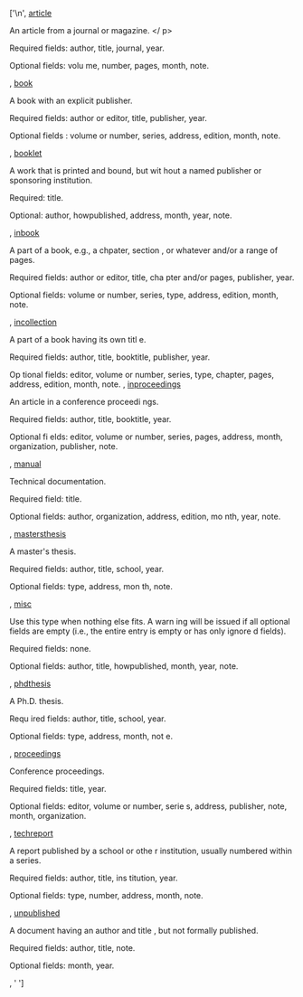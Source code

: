 ['\n', <tr><td><a name="article"></a>
<a href="#TOP" title="up">article</a></td><td> <p class="def">An article from a journal or magazine. </
p><p class="req">Required fields: author, title, journal, year.</p><p class="opt">Optional fields: volu
me, number, pages, month, note.</p>
</td></tr>, <tr><td><a name="book"></a>
<a href="#TOP" title="up">book</a></td><td> <p class="def">A book with an explicit publisher. </p><p cl
ass="req">Required fields: author or editor, title, publisher, year. </p><p class="opt">Optional fields
: volume or number, series, address, edition, month, note.</p>
</td></tr>, <tr><td><a name="booklet"></a>
<a href="#TOP" title="up">booklet</a></td><td> <p class="def">A work that is printed and bound, but wit
hout a named publisher or sponsoring institution. </p><p class="req">Required: title. </p><p class="opt
">Optional: author, howpublished, address, month, year, note.</p>
</td></tr>, <tr><td><a name="inbook"></a>
<a href="#TOP" title="up">inbook</a></td><td> <p class="def">A part of a book, e.g., a chpater, section
, or whatever and/or a range of pages. </p><p class="req">Required fields: author or editor, title, cha
pter and/or pages, publisher, year. </p><p class="opt">Optional fields: volume or number, series, type,
 address, edition, month, note.</p>
</td></tr>, <tr><td><a name="incollection"></a>
<a href="#TOP" title="up">incollection</a></td><td> <p class="def">A part of a book having its own titl
e. </p><p class="req">Required fields: author, title, booktitle, publisher, year. </p><p class="opt">Op
tional fields: editor, volume or number, series, type, chapter, pages, address, edition, month, note.</
p>
</td></tr>, <tr><td><a name="inproceedings"></a>
<a href="#TOP" title="up">inproceedings</a></td><td> <p class="def">An article in a conference proceedi
ngs. </p><p class="req">Required fields: author, title, booktitle, year. </p><p class="opt">Optional fi
elds: editor, volume or number, series, pages, address, month, organization, publisher, note.</p>
</td></tr>, <tr><td><a name="manual"></a>
<a href="#TOP" title="up">manual</a></td><td> <p class="def">Technical documentation. </p><p class="req
">Required field: title. </p><p class="opt">Optional fields: author, organization, address, edition, mo
nth, year, note.</p>
</td></tr>, <tr><td><a name="mastersthesis"></a>
<a href="#TOP" title="up">mastersthesis</a></td><td> <p class="def">A master's thesis. </p><p class="re
q">Required fields: author, title, school, year. </p><p class="opt">Optional fields: type, address, mon
th, note.</p>
</td></tr>, <tr><td><a name="misc"></a>
<a href="#TOP" title="up">misc</a></td><td> <p class="def">Use this type when nothing else fits. A warn
ing will be issued if all optional fields are empty (i.e., the entire entry is empty or has only ignore
d fields). </p><p class="req">Required fields: none. </p><p class="opt">Optional fields: author, title,
 howpublished, month, year, note.</p>
</td></tr>, <tr><td><a name="phdthesis"></a>
<a href="#TOP" title="up">phdthesis</a></td><td> <p class="def">A Ph.D. thesis. </p><p class="req">Requ
ired fields: author, title, school, year. </p><p class="opt">Optional fields: type, address, month, not
e.</p>
</td></tr>, <tr><td><a name="proceedings"></a>
<a href="#TOP" title="up">proceedings</a></td><td> <p class="def">Conference proceedings. </p><p class=
"req">Required fields: title, year. </p><p class="opt">Optional fields: editor, volume or number, serie
s, address, publisher, note, month, organization.</p>
</td></tr>, <tr><td><a name="techreport"></a>
<a href="#TOP" title="up">techreport</a></td><td> <p class="def">A report published by a school or othe
r institution, usually numbered within a series. </p><p class="req">Required fields: author, title, ins
titution, year. </p><p class="opt">Optional fields: type, number, address, month, note.</p>
</td></tr>, <tr><td><a name="unpublished"></a>
<a href="#TOP" title="up">unpublished</a></td><td> <p class="def">A document having an author and title
, but not formally published. </p><p class="req">Required fields: author, title, note. </p><p class="op
t">Optional fields: month, year.</p>
</td></tr>, ' ']

